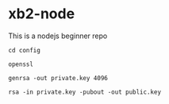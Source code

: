 # xb2-node

This is a nodejs beginner repo

```
cd config

openssl

genrsa -out private.key 4096

rsa -in private.key -pubout -out public.key
```
